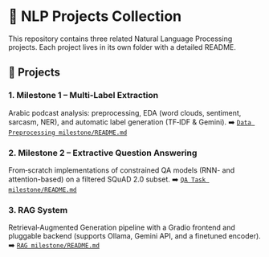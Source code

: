 # 🧠 NLP Projects Collection

This repository contains three related Natural Language Processing projects.
Each project lives in its own folder with a detailed README.

## 📌 Projects

### 1. Milestone 1 – Multi‑Label Extraction

Arabic podcast analysis: preprocessing, EDA (word clouds, sentiment, sarcasm, NER), and automatic label generation (TF‑IDF & Gemini).
➡️ [`Data Preprocessing milestone/README.md`](./Data%20Preprocessing%20milestone/README.md)

### 2. Milestone 2 – Extractive Question Answering

From‑scratch implementations of constrained QA models (RNN- and attention-based) on a filtered SQuAD 2.0 subset.
➡️ [`QA Task milestone/README.md`](./QA%20Task%20milestone/README.md)

### 3. RAG System

Retrieval‑Augmented Generation pipeline with a Gradio frontend and pluggable backend (supports Ollama, Gemini API, and a finetuned encoder).
➡️ [`RAG milestone/README.md`](./RAG%20milestone/README.md)

